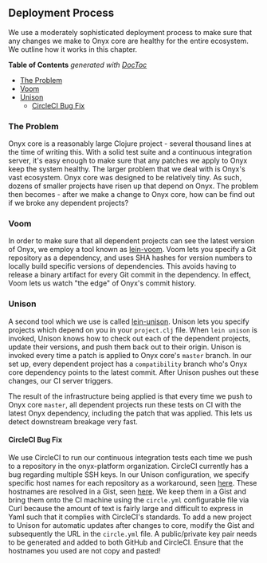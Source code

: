 ## Deployment Process

We use a moderately sophisticated deployment process to make sure that any changes we make to Onyx core are healthy for the entire ecosystem. We outline how it works in this chapter.

<!-- START doctoc generated TOC please keep comment here to allow auto update -->
<!-- DON'T EDIT THIS SECTION, INSTEAD RE-RUN doctoc TO UPDATE -->
**Table of Contents**  *generated with [DocToc](http://doctoc.herokuapp.com/)*

- [The Problem](#the-problem)
- [Voom](#voom)
- [Unison](#unison)
  - [CircleCI Bug Fix](#circleci-bug-fix)

<!-- END doctoc generated TOC please keep comment here to allow auto update -->

### The Problem

Onyx core is a reasonably large Clojure project - several thousand lines at the time of writing this. With a solid test suite and a continuous integration server, it's easy enough to make sure that any patches we apply to Onyx keep the system healthy. The larger problem that we deal with is Onyx's vast ecosystem. Onyx core was designed to be relatively tiny. As such, dozens of smaller projects have risen up that depend on Onyx. The problem then becomes - after we make a change to Onyx core, how can be find out if we broke any dependent projects?

### Voom

In order to make sure that all dependent projects can see the latest version of Onyx, we employ a tool known as [lein-voom](https://github.com/LonoCloud/lein-voom). Voom lets you specify a Git repository as a dependency, and uses SHA hashes for version numbers to locally build specific versions of dependencies. This avoids having to release a binary artifact for every Git commit in the dependency. In effect, Voom lets us watch "the edge" of Onyx's commit history.

### Unison

A second tool which we use is called [lein-unison](https://github.com/LonoCloud/lein-unison). Unison lets you specify projects which depend on you in your `project.clj` file. When `lein unison` is invoked, Unison knows how to check out each of the dependent projects, update their versions, and push them back out to their origin. Unison is invoked every time a patch is applied to Onyx core's `master` branch. In our set up, every dependent project has a `compatibility` branch who's Onyx core dependency points to the latest commit. After Unison pushes out these changes, our CI server triggers.

The result of the infrastructure being applied is that every time we push to Onyx core `master`, all dependent projects run these tests on CI with the latest Onyx dependency, including the patch that was applied. This lets us detect downstream breakage very fast.

#### CircleCI Bug Fix

We use CircleCI to run our continuous integration tests each time we push to a repository in the onyx-platform organization. CircleCI currently has a bug regarding multiple SSH keys. In our Unison configuration, we specify specific host names for each repository as a workaround, seen [here](https://github.com/onyx-platform/onyx/blob/4fd89b756ff61522c315647632e8359e0bee9100/project.clj#L55). These hostnames are resolved in a Gist, seen [here](https://github.com/onyx-platform/onyx/blob/4fd89b756ff61522c315647632e8359e0bee9100/circle.yml#L16). We keep them in a Gist and bring them onto the CI machine using the `circle.yml` configurable file via Curl because the amount of text is fairly large and difficult to express in Yaml such that it complies with CircleCI's standards. To add a new project to Unison for automatic updates after changes to core, modify the Gist and subsequently the URL in the `circle.yml` file. A public/private key pair needs to be generated and added to both GitHub and CircleCI. Ensure that the hostnames you used are not copy and pasted!
